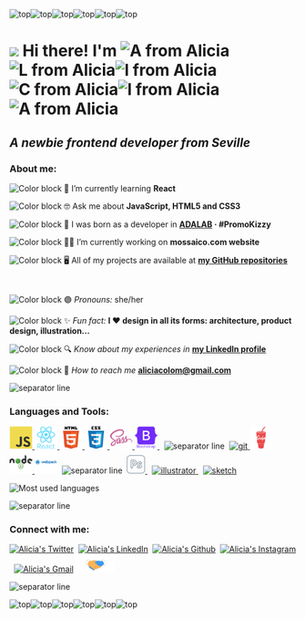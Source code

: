 <img src="https://www.xmple.com/wallpaper/yellow-white-stripes-streaks-lines-2960x1440-c2-ffff00-ffffff-l2-95-95-a-315-f-1.svg" alt="top" width="15%"/><img src="https://www.xmple.com/wallpaper/yellow-white-stripes-streaks-lines-2960x1440-c2-ffff00-ffffff-l2-95-95-a-315-f-1.svg" alt="top" width="15%"/><img src="https://www.xmple.com/wallpaper/yellow-white-stripes-streaks-lines-2960x1440-c2-ffff00-ffffff-l2-95-95-a-315-f-1.svg" alt="top" width="15%"/><img src="https://www.xmple.com/wallpaper/yellow-white-stripes-streaks-lines-2960x1440-c2-ffff00-ffffff-l2-95-95-a-315-f-1.svg" alt="top" width="15%"/><img src="https://www.xmple.com/wallpaper/yellow-white-stripes-streaks-lines-2960x1440-c2-ffff00-ffffff-l2-95-95-a-315-f-1.svg" alt="top" width="15%"/><img src="https://www.xmple.com/wallpaper/yellow-white-stripes-streaks-lines-2960x1440-c2-ffff00-ffffff-l2-95-95-a-315-f-1.svg" alt="top" width="15%"/>

# <img src="https://emojis.slackmojis.com/emojis/images/1471045884/964/woman.gif?1471045884" width="40"/> **Hi there! I'm** <img alt="A from Alicia" src="https://emojis.slackmojis.com/emojis/images/1481250592/1443/a.jpg?1481250592" width="30"/><img alt="L from Alicia" src="https://emojis.slackmojis.com/emojis/images/1481250733/1454/l.jpg?1481250733" width="30"/><img alt="I from Alicia" src="https://emojis.slackmojis.com/emojis/images/1481250618/1451/i.jpg?1481250618" width="30"/><img alt="C from Alicia" src="https://emojis.slackmojis.com/emojis/images/1481250615/1445/c.jpg?1481250615" width="30"/><img alt="I from Alicia" src="https://emojis.slackmojis.com/emojis/images/1481250618/1451/i.jpg?1481250618" width="30"/><img alt="A from Alicia" src="https://emojis.slackmojis.com/emojis/images/1481250592/1443/a.jpg?1481250592" width="30"/>

## *A newbie frontend developer from Seville* 


### About me:

![Color block](https://via.placeholder.com/5/F5DF4D/000000?text=+) 🌱 I’m currently learning **React**

![Color block](https://via.placeholder.com/5/F5DF4D/000000?text=+) 🤓 Ask me about **JavaScript, HTML5 and CSS3**

![Color block](https://via.placeholder.com/5/F5DF4D/000000?text=+) 🐥 I was born as a developer in **[ADALAB](https://github.com/Adalab) · #PromoKizzy**

![Color block](https://via.placeholder.com/5/F5DF4D/000000?text=+) 👷‍♀️ I’m currently working on **mossaico.com website**

![Color block](https://via.placeholder.com/5/F5DF4D/000000?text=+) 🖥️ All of my projects are available at **[my GitHub repositories](https://github.com/alicia-colom?tab=repositories)**
   
   </br>
   
![Color block](https://via.placeholder.com/5/F5DF4D/000000?text=+) 🟣 *Pronouns:* she/her

![Color block](https://via.placeholder.com/5/F5DF4D/000000?text=+) ✨ *Fun fact:* **I ❤️ design in all its forms: architecture, product design, illustration...**

![Color block](https://via.placeholder.com/5/F5DF4D/000000?text=+) 🔍 *Know about my experiences in* **[my LinkedIn profile](https://www.linkedin.com/in/aliciacolomortega/)**

![Color block](https://via.placeholder.com/5/F5DF4D/000000?text=+) 📨 *How to reach me* **aliciacolom@gmail.com**

   <img src="https://via.placeholder.com/2/F5DF4D/000000?text=+" alt="separator line" width="90%" height="2"/>
   
### Languages and Tools:

   <a href="https://developer.mozilla.org/en-US/docs/Web/JavaScript" target="_blank"> <img src="https://raw.githubusercontent.com/devicons/devicon/master/icons/javascript/javascript-original.svg" alt="javascript" width="40" height="40"/> </a> 
   <a href="https://reactjs.org/" target="_blank"> <img src="https://raw.githubusercontent.com/devicons/devicon/master/icons/react/react-original-wordmark.svg" alt="react" width="40" height="40"/> </a> 
    <a href="https://www.w3.org/html/" target="_blank"> <img src="https://raw.githubusercontent.com/devicons/devicon/master/icons/html5/html5-original-wordmark.svg" alt="html5" width="40" height="40"/> </a> 
    <a href="https://www.w3schools.com/css/" target="_blank"> <img src="https://raw.githubusercontent.com/devicons/devicon/master/icons/css3/css3-original-wordmark.svg" alt="css3" width="40" height="40"/> </a> 
    <a href="https://sass-lang.com" target="_blank"> <img src="https://raw.githubusercontent.com/devicons/devicon/master/icons/sass/sass-original.svg" alt="sass" width="40" height="40"/> </a> 
  <a href="https://getbootstrap.com" target="_blank"> <img src="https://raw.githubusercontent.com/devicons/devicon/master/icons/bootstrap/bootstrap-plain-wordmark.svg" alt="bootstrap" width="40" height="40"/> </a>&nbsp;
    <img src="https://pngimage.net/wp-content/uploads/2018/06/road-line-png-3.png" alt="separator line" height="40"/>&nbsp;
  <a href="https://git-scm.com/" target="_blank"> <img src="https://www.vectorlogo.zone/logos/git-scm/git-scm-icon.svg" alt="git" width="40" height="40"/> </a> 
  <a href="https://gulpjs.com" target="_blank"> <img src="https://raw.githubusercontent.com/devicons/devicon/master/icons/gulp/gulp-plain.svg" alt="gulp" width="40" height="40"/> </a> 
  <a href="https://nodejs.org" target="_blank"> <img src="https://raw.githubusercontent.com/devicons/devicon/master/icons/nodejs/nodejs-original-wordmark.svg" alt="nodejs" width="40" height="40"/> </a> 
    <a href="https://webpack.js.org" target="_blank"> <img src="https://raw.githubusercontent.com/devicons/devicon/d00d0969292a6569d45b06d3f350f463a0107b0d/icons/webpack/webpack-original-wordmark.svg" alt="webpack" width="40" height="40"/></a>&nbsp;
   <img src="https://pngimage.net/wp-content/uploads/2018/06/road-line-png-3.png" alt="separator line" height="40"/>&nbsp;
    <a href="https://www.photoshop.com/en" target="_blank"> <img src="https://raw.githubusercontent.com/devicons/devicon/master/icons/photoshop/photoshop-line.svg" alt="photoshop" width="32"/> </a> &nbsp;
  <a href="https://www.adobe.com/in/products/illustrator.html" target="_blank"> <img src="https://www.vectorlogo.zone/logos/adobe_illustrator/adobe_illustrator-icon.svg" alt="illustrator" width="32"/> </a> &nbsp;
  <a href="https://www.sketch.com/" target="_blank"> <img src="https://www.vectorlogo.zone/logos/sketchapp/sketchapp-icon.svg" alt="sketch" width="32"/> </a> 

![Most used languages](https://github-readme-stats.vercel.app/api/top-langs?username=alicia-colom&show_icons=true&locale=en&layout=compact)


  <img src="https://via.placeholder.com/2/F5DF4D/000000?text=+" alt="separator line" width="90%" height="2"/>
   
### Connect with me: 

<p align="left">
  <a href="https://twitter.com/aliciacolom" target="_blank"><img alt="Alicia's Twitter" src="https://img.shields.io/badge/twitter-%231DA1F2.svg?&style=for-the-badge&logo=twitter&logoColor=white" /></a>&nbsp;
  <a href="https://linkedin.com/in/aliciacolomortega" target="_blank"><img alt="Alicia's LinkedIn" src="https://img.shields.io/badge/linkedin-%230077B5.svg?&style=for-the-badge&logo=linkedin&logoColor=white" /></a>&nbsp;
    <a href="https://github.com/alicia-colom" target="_blank"><img alt="Alicia's Github" src="https://img.shields.io/badge/GitHub-%2312100E.svg?&style=for-the-badge&logo=Github&logoColor=white" /></a>&nbsp;
  <a href="https://instagram.com/aliciacolom" target="_blank"><img alt="Alicia's Instagram" src="https://img.shields.io/badge/instagram-%23833AB4.svg?&style=for-the-badge&logo=instagram&logoColor=white" /></a>&nbsp;
  <a href="mailto:aliciacolom@gmail.com" target="_blank"><img alt="Alicia's Gmail" src="https://img.shields.io/badge/gmail-%23db4a39.svg?&style=for-the-badge&logo=gmail&logoColor=white" /></a>
  <img src="https://github.com/SatYu26/SatYu26/blob/master/Assets/Handshake.gif" height="32px">
</p>

  <img src="https://via.placeholder.com/2/F5DF4D/000000?text=+" alt="separator line" width="90%" height="2"/>
   
<img src="https://www.xmple.com/wallpaper/white-yellow-lines-streaks-stripes-1920x1080-c2-ffff00-ffffff-l2-50-100-a-120-f-1.svg" alt="top" width="15%"/><img src="https://www.xmple.com/wallpaper/white-yellow-lines-streaks-stripes-1920x1080-c2-ffff00-ffffff-l2-50-100-a-120-f-1.svg" alt="top" width="15%"/><img src="https://www.xmple.com/wallpaper/white-yellow-lines-streaks-stripes-1920x1080-c2-ffff00-ffffff-l2-50-100-a-120-f-1.svg" alt="top" width="15%"/><img src="https://www.xmple.com/wallpaper/white-yellow-lines-streaks-stripes-1920x1080-c2-ffff00-ffffff-l2-50-100-a-120-f-1.svg" alt="top" width="15%"/><img src="https://www.xmple.com/wallpaper/white-yellow-lines-streaks-stripes-1920x1080-c2-ffff00-ffffff-l2-50-100-a-120-f-1.svg" alt="top" width="15%"/><img src="https://www.xmple.com/wallpaper/white-yellow-lines-streaks-stripes-1920x1080-c2-ffff00-ffffff-l2-50-100-a-120-f-1.svg" alt="top" width="15%"/>

<!--
![My github stats](https://github-readme-stats.vercel.app/api?username=alicia-colom&show_icons=true&layout=compact&theme=yeblu)
![My contributions](https://github-readme-streak-stats.herokuapp.com/?user=alicia-colom&show_icons=true&layout=compact&theme=yeblu)
-->

